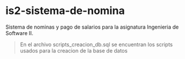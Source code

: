 # is2-sistema-de-nomina
Sistema de nominas y pago de salarios para la asignatura Ingenieria de Software II. 

> En el archivo scripts_creacion_db.sql se encuentran los scripts usados para la creacion de la base de datos 
